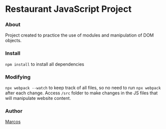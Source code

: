 # Restaurant JavaScript Project

### About
Project created to practice the use of modules and manipulation of DOM objects.

### Install
`npm install` to install all dependencies

### Modifying
`npx webpack --watch` to keep track of all files, so no need to run `npx webpack` after each change.
Access `/src` folder to make changes in the JS files that will manipulate website content.

### Author
[Marcos](https://github.com/DevMFernandes)